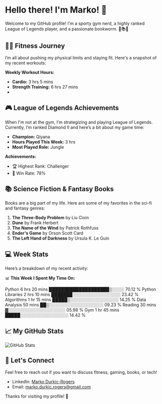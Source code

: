 # Hello there! I'm Marko! 👋

Welcome to my GitHub profile! I'm a sporty gym nerd, a highly ranked League of Legends player, and a passionate bookworm. 🚀📚💪

## 🏋️‍♂️ Fitness Journey
I’m all about pushing my physical limits and staying fit. Here's a snapshot of my recent workouts:

**Weekly Workout Hours:**
- **Cardio:** 3 hrs 5 mins
- **Strength Training:** 6 hrs 27 mins
- 

## 🎮 League of Legends Achievements
When I'm not at the gym, I’m strategizing and playing League of Legends. Currently, I’m ranked Diamond II and here’s a bit about my game time:

- **Champion:** Qiyana
- **Hours Played This Week:** 3 hrs
- **Most Played Role:** Jungle

**Achievements:**
- 🏆 Highest Rank: Challenger
- 💪 Win Rate: 78%

## 📚 Science Fiction & Fantasy Books
Books are a big part of my life. Here are some of my favorites in the sci-fi and fantasy genres:

1. **The Three-Body Problem** by Liu Cixin
2. **Dune** by Frank Herbert
3. **The Name of the Wind** by Patrick Rothfuss
4. **Ender's Game** by Orson Scott Card
5. **The Left Hand of Darkness** by Ursula K. Le Guin

## 💻 Week Stats
Here’s a breakdown of my recent activity:

📊 **This Week I Spent My Time On:**

Python 6 hrs 20 mins ████████████████████▒░░░░ 70.12 %
Python Libraries 2 hrs 10 mins ███████░░░░░░░░░░░░░░░░ 23.42 %
Algorithms 1 hr 15 mins █████▒░░░░░░░░░░░░░░░░ 14.25 %
Data Analysis 50 mins ██▒░░░░░░░░░░░░░░░░░░ 09.23 %
Reading 30 mins ▓░░░░░░░░░░░░░░░░░░░ 05.98 %
Gym 1 hr 45 mins █████░░░░░░░░░░░░░░░░ 14.42 %


## 📈 My GitHub Stats
![GitHub Stats](https://github-readme-stats.vercel.app/api?username=MarkoRogers&show_icons=true&hide_title=true&hide_border=true&count_private=true&include_all_commits=true)

## 💬 Let's Connect
Feel free to reach out if you want to discuss fitness, gaming, books, or tech!

- LinkedIn: [Marko Durkic-Rogers](https://www.linkedin.com/in/marko-d-7aa571133/)
- Email: [marko.durkic.rogers@gmail.com](mailto:marko.durkic.rogers@gmail.com)

Thanks for visiting my profile! 🙌


